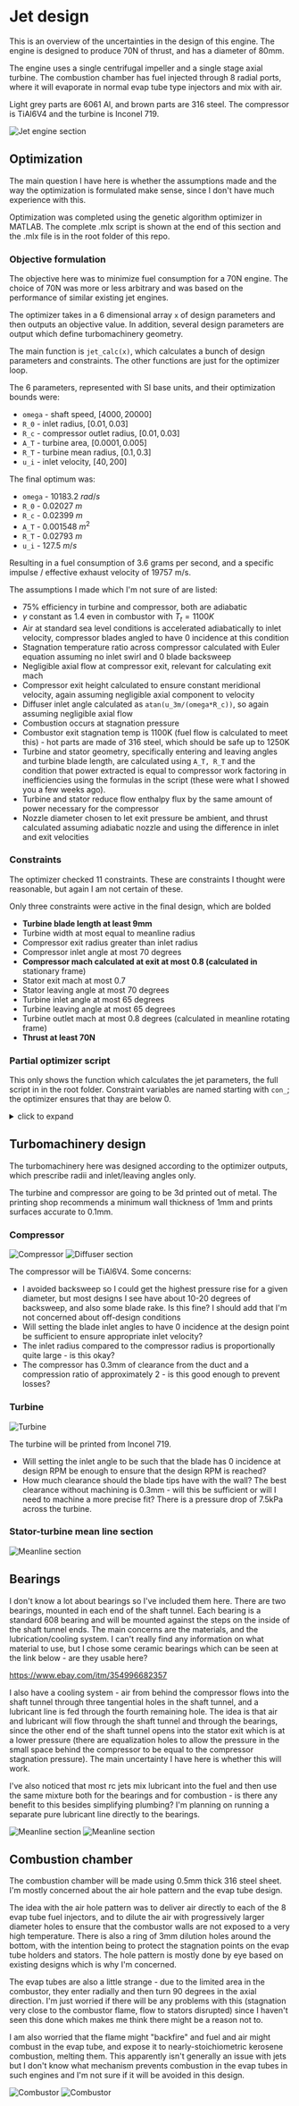# Jet design

This is an overview of the uncertainties in the design of this engine. The engine is designed to produce 70N of thrust, and has a diameter of 80mm.

The engine uses a single centrifugal impeller and a single stage axial turbine. The combustion chamber has fuel injected through 8 radial ports, where it will evaporate in normal evap tube type injectors and mix with air.

Light grey parts are 6061 Al, and brown parts are 316 steel. The compressor is TiAl6V4 and the turbine is Inconel 719. 

![Jet engine section](images/section_overview.png "Full Jet Section")

## Optimization

The main question I have here is whether the assumptions made and the way the optimization is formulated make sense, since I don't have much experience with this.

Optimization was completed using the genetic algorithm optimizer in MATLAB. The complete .mlx script is shown at the end of this section and the .mlx file is in the root folder of this repo.

### Objective formulation

The objective here was to minimize fuel consumption for a 70N engine. The choice of 70N was more or less arbitrary and was based on the performance of similar existing jet engines.

The optimizer takes in a 6 dimensional array ```x``` of design parameters and then outputs an objective value. In addition, several design parameters are output which define turbomachinery geometry.

The main function is ```jet_calc(x)```, which calculates a bunch of design parameters and constraints. The other functions are just for the optimizer loop.

The 6 parameters, represented with SI base units, and their optimization bounds were:
- ```omega``` - shaft speed, $[4000,20000]$
- ```R_0``` - inlet radius, $[0.01,0.03]$
- ```R_c``` - compressor outlet radius, $[0.01,0.03]$
- ```A_T``` - turbine area, $[0.0001,0.005]$
- ```R_T``` - turbine mean radius, $[0.1,0.3]$
- ```u_i``` - inlet velocity, $[40,200]$

The final optimum was:
- ```omega``` - 10183.2 $rad/s$
- ```R_0``` - 0.02027 $m$
- ```R_c``` - 0.02399 $m$
- ```A_T``` - 0.001548 $m^2$
- ```R_T``` - 0.02793 $m$
- ```u_i``` - 127.5 $m/s$

Resulting in a fuel consumption of 3.6 grams per second, and a specific impulse / effective exhaust velocity of 19757 m/s.

The assumptions I made which I'm not sure of are listed:

- 75% efficiency in turbine and compressor, both are adiabatic
- $\gamma$ constant as 1.4 even in combustor with $T_t = 1100K$
- Air at standard sea level conditions is accelerated adiabatically to inlet velocity, compressor blades angled to have 0 incidence at this condition
- Stagnation temperature ratio across compressor calculated with Euler equation assuming no inlet swirl and 0 blade backsweep
- Negligible axial flow at compressor exit, relevant for calculating exit mach
- Compressor exit height calculated to ensure constant meridional velocity, again assuming negligible axial component to velocity
- Diffuser inlet angle calculated as ```atan(u_3m/(omega*R_c))```, so again assuming negligible axial flow
- Combustion occurs at stagnation pressure
- Combustor exit stagnation temp is 1100K (fuel flow is calculated to meet this) - hot parts are made of 316 steel, which should be safe up to 1250K
- Turbine and stator geometry, specifically entering and leaving angles and turbine blade length, are calculated using ```A_T, R_T``` and the condition that power extracted is equal to compressor work factoring in inefficiencies using the formulas in the script (these were what I showed you a few weeks ago).
- Turbine and stator reduce flow enthalpy flux by the same amount of power necessary for the compressor
- Nozzle diameter chosen to let exit pressure be ambient, and thrust calculated assuming adiabatic nozzle and using the difference in inlet and exit velocities

### Constraints
The optimizer checked 11 constraints. These are constraints I thought were reasonable, but again I am not certain of these.

Only three constraints were active in the final design, which are bolded

- **Turbine blade length at least 9mm**
- Turbine width at most equal to meanline radius
- Compressor exit radius greater than inlet radius
- Compressor inlet angle at most 70 degrees
- **Compressor mach calculated at exit at most 0.8 (calculated in** stationary frame)
- Stator exit mach at most 0.7
- Stator leaving angle at most 70 degrees
- Turbine inlet angle at most 65 degrees
- Turbine leaving angle at most 65 degrees
- Turbine outlet mach at most 0.8 degrees (calculated in meanline rotating frame)
- **Thrust at least 70N**

### Partial optimizer script

This only shows the function which calculates the jet parameters, the full script in in the root folder. Constraint variables are named starting with ```con_```; the optimizer ensures that thay are below 0.

<details>
<summary>click to expand</summary>

```m
function [c,ceq] = jet_calc(x)

global C_p u_0 T_t0 P_t0 rho_t0 R h_ker eta_c eta_T gam P_0

try

    omega = x(1); %Shaft speed
    R_0 = x(2);   %Inlet radius
    R_c = x(3);   %Compressor exit radius
    A_T = x(4);   %Turbine area
    R_T = x(5);   %Turbine radius
    u_i = x(6);   %Inlet velocity


    con_turbine_width = 0.009 - A_T/(2*pi*R_T);
    con_turbine_width_2 = A_T/(2*pi*R_T^2)-1;
    con_impeller_geom = 1-(R_c/R_0);
    
    %Inlet
    
    %m_dot = pi*R_0^2*u_0*rho_t0;

    m_dot = P_t0/(R*T_t0)*(T_t0/(T_t0-(u_i^2/(2*C_p))))^(1/(1-gam))*u_i*pi*R_0^2;
    beta_ci_deg = atan((omega*R_0)/u_i)*(180/pi);
    con_beta_ci_deg = beta_ci_deg - 70;
    M_i = ((R_0^2*omega^2 + u_i^2)/(gam*R*(T_t0-((u_i^2)/(2*C_p)))))^0.5;
    con_impeller_tip_mach = M_i-0.8;
    

    %Compressor
    
    tau_c = (1+((omega^2*R_c^2*eta_c)/(C_p*T_t0)));
    T_t3 = tau_c*T_t0;
    P_t3 = P_t0*(tau_c)^(gam/(gam-1));
    %The following static conditions only apply at the impeller exit
    u_3tan = omega*R_c;
    u_3m = u_i;
    u_3 = (u_3tan^2+u_3m^2)^0.5;
    T_3 = T_t3-(u_3^2/(2*C_p));
    P_3 = P_t3*(T_3/T_t3)^(gam/(gam-1));
    v_sp3 = R*T_3/P_3;
    A_3 = m_dot*v_sp3/u_3m;
    impeller_exit_height = (A_3/(2*pi*R_c))
    M_3 = ((2/(gam-1))*((2*C_p*T_t3)/(2*C_p*T_t3-u_3^2)-1))^0.5;
    con_compressor_exit_mach = M_3 - 0.8;
    diffuser_vane_angle = atan(u_3m/(omega*R_c))*(180/pi)
    
    %Combustion chamber
    t_max = 1100;
    m_dotf = m_dot*C_p*(t_max-T_3)/h_ker
    T_t4 = t_max;
    
    P_t4 = P_t3;
    rho_t4 = P_t4/(R*T_t4);
    %These are commented out because the mach number at the stator exit is
    %gonna be higher anyway
    %min_turbine_area = choke_area(P_t4,T_t4,m_dot)
    %con_min_turbine_area = min_turbine_area - A_T
    
    %Turbine
    %Adiabatically takes out power required for the compressor
    
    P_req = (1/(eta_T))*m_dot*omega^2*R_c^2;
    u_th = P_req/(m_dot*omega*R_T);
    u_a = compute_u_a(m_dot, rho_t4, T_t4, u_th, C_p, gam, A_T);
    u_stator = (u_th^2+u_a^2)^0.5;
    T_stator_exit = T_t4 - u_stator^2/(2*C_p);
    P_stator_exit = P_t4*(T_stator_exit/T_t4)^(gam/(gam-1));
    M_stator_exit = ((2/(gam-1))*((2*C_p*T_t4)/(2*C_p*T_t4-u_stator^2)-1))^0.5;
    con_stator_mach = M_stator_exit-0.7;
    beta_s = atan(u_th/u_a);
    beta_s_deg = beta_s*(180/pi);
    con_beta_s_deg = abs(beta_s_deg)-70;
    beta_Ti = atan((u_th-omega*R_T)/u_a);
    beta_Ti_deg = beta_Ti*(180/pi);
    con_beta_Ti_deg = abs(beta_Ti_deg)-65;
    T_t_to = T_t4 - P_req/(m_dot*C_p);
    P_t_to = P_t4*(T_t_to/T_t4)^(gam/(1-gam));
    rho_t_to = P_t_to/(R*T_t_to);
    u_a_to = compute_u_a(m_dot,rho_t_to,T_t_to,0,C_p,gam,A_T);
    beta_to = atan(R_T*omega/u_a_to);
    beta_to_deg = beta_to*(180/pi);
    con_beta_to_deg = abs(beta_to_deg)-65;
    M_to = ((u_a_to^2+omega^2*R_T^2)/(gam*R*(T_t_to-(u_a_to/(2*C_p)))))^0.5;
    con_M_to = M_to-0.8;
    
    % This calculates the stator and turbine inlet/leaving angles for the current design only
    R_Tm = 0.023516;
    R_Td = 0.032338;

    beta_Tim = atan((u_th-omega*R_Tm)/u_a)*(180/pi);
    beta_Tom = atan(R_Tm*omega/u_a_to)*(180/pi);
    beta_Tid = atan((u_th-omega*R_Td)/u_a)*(180/pi);
    beta_Tod = atan(R_Td*omega/u_a_to)*(180/pi);
    %Nozzle
    %Takes what's left and accelerates it by adiabatic expansion to
    %atmospheric pressure
    
    T_t6 = T_t_to;
    T_6 = T_t6 - u_a_to^2/(2*C_p);
    P_t6 = P_t4*(T_t6/T_t4)^(gam/(gam-1));
    P_6 = P_t6*(T_6/T_t6)^(gam/(gam-1));
    u_7 = (2*C_p*T_t6*(1-(P_0/P_t6)^((gam-1)/gam)))^0.5;
    M_7 = ((2/(gam-1))*((P_t6/P_0)^((gam-1)/gam)-1))^0.5;
    T_7 = (P_t6/P_0)^((gam-1)/gam)*T_t6;
    P_7= P_0;
    A_7 = (m_dot*R*T_7)/(P_7*u_7)
    F = m_dot*(u_7-u_0);
    con_min_thrust = 70 - F;
    tsfc = F/m_dotf;
    
    %Constraint arrays generated for the optimizer
    c = [];
    intm = [con_impeller_tip_mach;
        con_stator_mach;
        con_compressor_exit_mach;
        con_beta_to_deg;
        con_beta_Ti_deg;
        con_beta_s_deg;
        con_impeller_geom;
        con_beta_ci_deg;
        con_turbine_width;
        con_turbine_width_2;
        con_min_thrust;
        con_M_to];
    % Error catching for optimizer loop
    has_invalid = any(isnan(intm) | isinf(intm));
    if has_invalid
        
        c = [];
        ceq = 1e6;
    else
        c = [];
        ceq = max(0,intm);
    end
catch
    c = [];
    ceq = 1e6;
end
end
```
</details>

## Turbomachinery design

The turbomachinery here was designed according to the optimizer outputs, which prescribe radii and inlet/leaving angles only.

The turbine and compressor are going to be 3d printed out of metal. The printing shop recommends a minimum wall thickness of 1mm and prints surfaces accurate to 0.1mm.

### Compressor

![](images/compressor.png "Compressor")
![](images/diffuser.png "Diffuser section")

The compressor will be TiAl6V4. Some concerns:

- I avoided backsweep so I could get the highest pressure rise for a given diameter, but most designs I see have about 10-20 degrees of backsweep, and also some blade rake. Is this fine? I should add that I'm not concerned about off-design conditions
- Will setting the blade inlet angles to have 0 incidence at the design point be sufficient to ensure appropriate inlet velocity?
- The inlet radius compared to the compressor radius is proportionally quite large - is this okay?
- The compressor has 0.3mm of clearance from the duct and a compression ratio of approximately 2 - is this good enough to prevent losses?


### Turbine

![](images/turbine.png "Turbine")

The turbine will be printed from Inconel 719. 

- Will setting the inlet angle to be such that the blade has 0 incidence at design RPM be enough to ensure that the design RPM is reached?
- How much clearance should the blade tips have with the wall? The best clearance without machining is 0.3mm - will this be sufficient or will I need to machine a more precise fit? There is a pressure drop of 7.5kPa across the turbine.

### Stator-turbine mean line section

![](images/meanline_section.png "Meanline section")

## Bearings

I don't know a lot about bearings so I've included them here. There are two bearings, mounted in each end of the shaft tunnel. Each bearing is a standard 608 bearing and will be mounted against the steps on the inside of the shaft tunnel ends. The main concerns are the materials, and the lubrication/cooling system. I can't really find any information on what material to use, but I chose some ceramic bearings which can be seen at the link below - are they usable here?

https://www.ebay.com/itm/354996682357

I also have a cooling system - air from behind the compressor flows into the shaft tunnel through three tangential holes in the shaft tunnel, and a lubricant line is fed through the fourth remaining hole. The idea is that air and lubricant will flow through the shaft tunnel and through the bearings, since the other end of the shaft tunnel opens into the stator exit which is at a lower pressure (there are equalization holes to allow the pressure in the small space behind the compressor to be equal to the compressor stagnation pressure). The main uncertainty I have here is whether this will work. 

I've also noticed that most rc jets mix lubricant into the fuel and then use the same mixture both for the bearings and for combustion - is there any benefit to this besides simplifying plumbing? I'm planning on running a separate pure lubricant line directly to the bearings.


![](images/bearing_lubrication.png "Meanline section")
![](images/bearing_oil_ports.png "Meanline section")

## Combustion chamber

The combustion chamber will be made using 0.5mm thick 316 steel sheet. I'm mostly concerned about the air hole pattern and the evap tube design.

The idea with the air hole pattern was to deliver air directly to each of the 8 evap tube fuel injectors, and to dilute the air with progressively larger diameter holes to ensure that the combustor walls are not exposed to a very high temperature. There is also a ring of 3mm dilution holes around the bottom, with the intention being to protect the stagnation points on the evap tube holders and stators. The hole pattern is mostly done by eye based on existing designs which is why I'm concerned.

The evap tubes are also a little strange - due to the limited area in the combustor, they enter radially and then turn 90 degrees in the axial direction. I'm just worried if there will be any problems with this (stagnation very close to the combustor flame, flow to stators disrupted) since I haven't seen this done which makes me think there might be a reason not to.

I am also worried that the flame might "backfire" and fuel and air might combust in the evap tube, and expose it to nearly-stoichiometric kerosene combustion, melting them. This apparently isn't generally an issue with jets but I don't know what mechanism prevents combustion in the evap tubes in such engines and I'm not sure if it will be avoided in this design.

![](images/combustor.png "Combustor")
![](images/evap_tube.png "Combustor")
